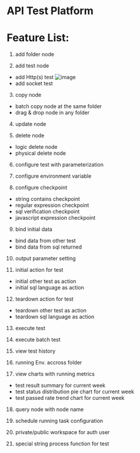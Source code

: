 # API Test Platform

# Feature List:

1. add folder node

2. add test node
 + add Http(s) test
![image](https://github.com/Gnail-nehc/testclient/raw/master/%E4%BA%A7%E5%93%81%E6%88%AA%E5%9B%BE/%E9%85%8D%E7%BD%AEhttp%E6%B5%8B%E8%AF%95%E7%94%A8%E4%BE%8B.png)
 + add socket test

3. copy node
 * batch copy node at the same folder
 * drag & drop node in any folder

4. update node

5. delete node
 * logic delete node
 * physical delete node

6. configure test with parameterization

7. configure environment variable

8. configure checkpoint
 * string contains checkpoint
 * regular expression checkpoint
 * sql verification checkpoint
 * javascript expression checkpoint

9. bind initial data
 * bind data from other test
 * bind data from sql returned

10. output parameter setting

11. initial action for test
 * initial other test as action
 * initial sql language as action

12. teardown action for test
 * teardown other test as action
 * teardown sql language as action

13. execute test

14. execute batch test

15. view test history

16. running Env. accross folder

17. view charts with running metrics
 * test result summary for current week
 * test status distribution pie chart for current week
 * test passed rate trend chart for current week

18. query node with node name

19. schedule running task configuration

20. private/public workspace for auth user

21. special string process function for test
